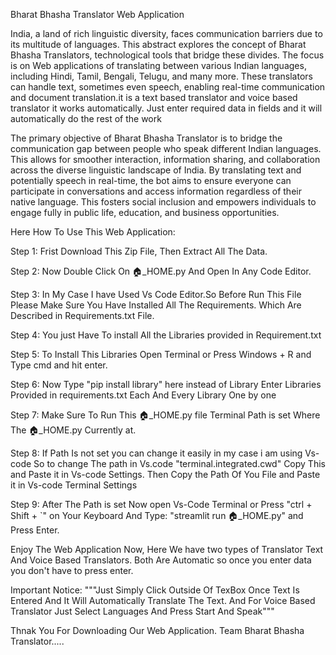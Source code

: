Bharat Bhasha Translator Web Application

India, a land of rich linguistic diversity, faces communication barriers due to its multitude of languages. This abstract explores the concept of Bharat Bhasha Translators, technological tools that bridge these divides. The focus is on Web applications of translating between various Indian languages, including Hindi, Tamil, Bengali, Telugu, and many more. These translators can handle text, sometimes even speech, enabling real-time communication and document translation.it is a text based translator and voice based translator it works automatically. Just enter required data in fields and it will automatically do the rest of the work 

The primary objective of Bharat Bhasha Translator is to bridge the communication gap between 
people who speak different Indian languages. This allows for smoother interaction, information 
sharing, and collaboration across the diverse linguistic landscape of India. By translating text and potentially speech in real-time, the bot aims to ensure everyone can participate in conversations and access information regardless of their native language. This fosters social inclusion and empowers individuals to engage fully in public life, education, and business opportunities.

Here How To Use This Web Application:

Step 1: Frist Download This Zip File, Then Extract All The Data.

Step 2: Now Double Click On 🏠_HOME.py And Open In Any Code Editor.

Step 3: In My Case I have Used Vs Code Editor.So Before Run This File 
       Please Make Sure You Have Installed All The Requirements.
       Which Are Described in Requirements.txt File.
       
Step 4: You just Have To install All the Libraries provided in Requirement.txt

Step 5: To Install This Libraries Open Terminal or Press Windows + R and Type cmd and hit enter.

Step 6: Now Type "pip install library" here instead of Library Enter Libraries Provided in 
        requirements.txt Each And Every Library One by one
        
Step 7: Make Sure To Run This 🏠_HOME.py file Terminal Path is set Where The 🏠_HOME.py 
        Currently at.
        
Step 8: If Path Is not set you can change it easily in my case i am using Vs-code So to change 
        The path in Vs.code "terminal.integrated.cwd" Copy This and Paste it in Vs-code 
        Settings. Then Copy the Path Of You File and Paste it in Vs-code Terminal Settings

Step 9: After The Path is set Now open Vs-Code Terminal or Press "ctrl + Shift + `" on Your 
        Keyboard And Type: "streamlit run 🏠_HOME.py"  and Press Enter.

Enjoy The Web Application Now, Here We have two types of Translator Text And Voice Based Translators. Both Are Automatic so once you enter data you don't have to press enter.

Important Notice:
"""Just Simply Click Outside Of TexBox Once Text Is Entered And It Will Automatically Translate The Text. And For Voice Based Translator Just Select Languages And Press Start And Speak"""

Thnak You For Downloading Our Web Application.
Team Bharat Bhasha Translator.....

